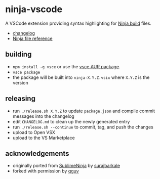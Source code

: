 # ninja-vscode

A VSCode extension providing syntax highlighting for [Ninja build](https://ninja-build.org/) files.

- [changelog](CHANGELOG.md)
- [Ninja file reference](https://ninja-build.org/manual.html)

## building

- `npm install -g vsce` or use the [vsce AUR package](https://aur.archlinux.org/packages/vsce).
- `vsce package`
- the package will be built into `ninja-X.Y.Z.vsix` where `X.Y.Z` is the version

## releasing

- run `./release.sh X.Y.Z` to update `package.json` and compile commit messages into the changelog
- edit `CHANGELOG.md` to clean up the newly generated entry
- run `./release.sh --continue` to commit, tag, and push the changes
- upload to Open VSX
- upload to the VS Marketplace

## acknowledgements

- originally ported from [SublimeNinja](https://github.com/pope/SublimeNinja) by [surajbarkale](https://marketplace.visualstudio.com/items?itemName=surajbarkale.ninja)
- forked with permission by [qguv](https://github.com/qguv)
